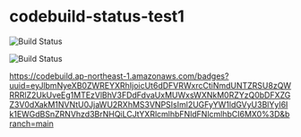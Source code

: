 # codebuild-status-test1

![Build Status](https://codebuild.ap-northeast-1.amazonaws.com/badges?uuid=eyJlbmNyeXB0ZWREYXRhIjoiMFZXdnd1WDBBMXVtM0o0OEZvenpjQm1xQWhRWHZiVUYyQ25XVHR0SE1lT3B6akpJNHBHNERMU2ZmeVZiTW5BWTRpYU9KQ0ZIc0xzUStiR09tQnhwTDBJPSIsIml2UGFyYW1ldGVyU3BlYyI6IktqaXBUVUMvS2FZWkIzZTYiLCJtYXRlcmlhbFNldFNlcmlhbCI6MX0%3D&branch=main)

![Build Status](https://codebuild.ap-northeast-1.amazonaws.com/badges?uuid=eyJlbmNyeXB0ZWREYXRhIjoiMFZXdnd1WDBBMXVtM0o0OEZvenpjQm1xQWhRWHZiVUYyQ25XVHR0SE1lT3B6akpJNHBHNERMU2ZmeVZiTW5BWTRpYU9KQ0ZIc0xzUStiR09tQnhwTDBJPSIsIml2UGFyYW1ldGVyU3BlYyI6IktqaXBUVUMvS2FZWkIzZTYiLCJtYXRlcmlhbFNldFNlcmlhbCI6MX0%3D&branch=main)


https://codebuild.ap-northeast-1.amazonaws.com/badges?uuid=eyJlbmNyeXB0ZWREYXRhIjoicUt6dDFVRWxrcCtiNmdUNTZRSU8zQWRRRlZ2UkUveEg1MTEzVlBhV3FDdFdvaUxMUWxsWXNkM0RZYzQ0bDFXZGZ3V0dXakM1NVNtU0JjaWU2RXhMS3VNPSIsIml2UGFyYW1ldGVyU3BlYyI6Ik1EWGdBSnZRNVhzd3BrNHQiLCJtYXRlcmlhbFNldFNlcmlhbCI6MX0%3D&branch=main
